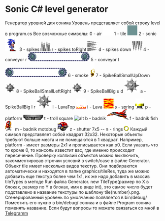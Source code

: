 # Sonic C# level generator
Генератор уровней для соника
Уровень представляет собой строку level в program.cs
Все возможные символы:
    0 - air
    ![alt](https://github.com/Plugway/Sonic-C-game/blob/master/sonic-c-sharp/graphics/tileRes/tile0.png "Air")
    1 - tile
    ![alt](https://github.com/Plugway/Sonic-C-game/blob/master/sonic-c-sharp/graphics/tileRes/tile2.png "Tile")
    2 - sonic
    ![alt](https://github.com/Plugway/Sonic-C-game/blob/master/sonic-c-sharp/graphics/sonicStanding.png "Sonic")
    3 - spikes
    ![alt](https://github.com/Plugway/Sonic-C-game/blob/master/sonic-c-sharp/graphics/spikesUp.png "Spikes")
    r - spikes toRight
    ![alt](https://github.com/Plugway/Sonic-C-game/blob/master/sonic-c-sharp/graphics/spikesRight.png "Spikes")
    d - spikes down
    ![alt](https://github.com/Plugway/Sonic-C-game/blob/master/sonic-c-sharp/graphics/spikesDown.png "Spikes")
    4 - conveyor r
    ![alt](https://github.com/Plugway/Sonic-C-game/blob/master/sonic-c-sharp/graphics/conveyorBelt1.png "Conveyor")
    5 - conveyor l
    ![alt](https://github.com/Plugway/Sonic-C-game/blob/master/sonic-c-sharp/graphics/conveyorBelt1.png "Conveyor")
    6 - smoke
    ![alt](https://github.com/Plugway/Sonic-C-game/blob/master/sonic-c-sharp/graphics/bgSmoke4.png "Smoke")
    7 - SpikeBallSmallUpDown
    ![alt](https://github.com/Plugway/Sonic-C-game/blob/master/sonic-c-sharp/graphics/spikeBallSmall.png "Spike ball")
    8 - SpikeBallSmallLeftRight
    ![alt](https://github.com/Plugway/Sonic-C-game/blob/master/sonic-c-sharp/graphics/spikeBallSmall.png "Spike ball")
    9 - SpikeBallBig u d
    ![alt](https://github.com/Plugway/Sonic-C-game/blob/master/sonic-c-sharp/graphics/spikeBallBig.png "Spike ball")
    a - SpikeBallBig l r
    ![alt](https://github.com/Plugway/Sonic-C-game/blob/master/sonic-c-sharp/graphics/spikeBallBig.png "Spike ball")
    l - LavaTop
    ![alt](https://github.com/Plugway/Sonic-C-game/blob/master/sonic-c-sharp/graphics/lavaTop2.png "Lava")
    i - Lava
    ![alt](https://github.com/Plugway/Sonic-C-game/blob/master/sonic-c-sharp/graphics/lava2.png "Lava")
    s - spring
    ![alt](https://github.com/Plugway/Sonic-C-game/blob/master/sonic-c-sharp/graphics/yellowSpring1.png "Spring")
    p - platform
    ![alt](https://github.com/Plugway/Sonic-C-game/blob/master/sonic-c-sharp/graphics/platform.png "Platform")
    t - troll square
    ![alt](https://ugc-gaming.net/styles/default/xenforo/custom.smiles/nicesoftlock.png "Kek")
    b - badnik
    ![alt](https://github.com/Plugway/Sonic-C-game/blob/master/sonic-c-sharp/graphics/badnikSimple.png "Badnik")
    f - badnik fish
    ![alt](https://github.com/Plugway/Sonic-C-game/blob/master/sonic-c-sharp/graphics/badnikFish1.png "Badnik fish")
    m - badnik motobug
    ![alt](https://github.com/Plugway/Sonic-C-game/blob/master/sonic-c-sharp/graphics/badnikMotobug2.png "Badnik motobug")
    z - shutter 7x5 --
    n - rings
    ![alt](https://github.com/Plugway/Sonic-C-game/blob/master/sonic-c-sharp/graphics/ringRotating1.png "Ring")
Каждый символ представляет собой квадрат 32х32.
Некоторые объекты требуют больше места и не помещаются в 1 квадрат. Например, platform - имеет размеры 2х1 и прописывается как p0. Если указать что то кроме 0, то консоль известит вас, где именно происходит пересечение.
Проверку коллизий объектов можно выключить, закомментировав строчки условий в switch/case в файле Generator.
Объект tile имеет несколько видов текстур. Они подбираются автоматически и находятся в папке graphics/tileRes, туда же можно добавить еще текстур более чем 1х1, их же надо добавить в массив tileTypes в методе Run файла Generator. new TileType(размер по Х в блоках, размер по Y в блоках, имя в виде int), это самое число будет подставлено в название текстуры по шаблону tile{number}.png.
Сгенерированный уровень по умолчанию появляется в bin/debug/
Поместить его нужно в bin/debug/ соника и в файле Program соника поменять название.
Если будут вопросы то можете связаться со мной в [Telegramm](https://t.me/Plugway "Plugway")
